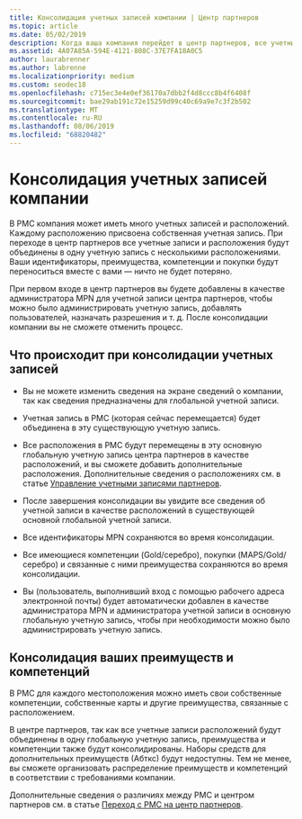 ```yaml
---
title: Консолидация учетных записей компании | Центр партнеров
ms.topic: article
ms.date: 05/02/2019
description: Когда ваша компания перейдет в центр партнеров, все учетные записи будут объединены в одну учетную запись.
ms.assetid: 4A07A85A-594E-4121-808C-37E7FA18A0C5
author: laurabrenner
ms.author: labrenne
ms.localizationpriority: medium
ms.custom: seodec18
ms.openlocfilehash: c715ec3e4e0ef36170a7dbb2f4d8ccc8b4f6408f
ms.sourcegitcommit: bae29ab191c72e15259d99c40c69a9e7c3f2b502
ms.translationtype: MT
ms.contentlocale: ru-RU
ms.lasthandoff: 08/06/2019
ms.locfileid: "68820482"
---
```

# <a name="consolidate-your-company-accounts"></a>Консолидация учетных записей компании

В PMC компания может иметь много учетных записей и расположений. Каждому расположению присвоена собственная учетная запись. При переходе в центр партнеров все учетные записи и расположения будут объединены в одну учетную запись с несколькими расположениями. Ваши идентификаторы, преимущества, компетенции и покупки будут переноситься вместе с вами — ничто не будет потеряно. 

При первом входе в центр партнеров вы будете добавлены в качестве администратора MPN для учетной записи центра партнеров, чтобы можно было администрировать учетную запись, добавлять пользователей, назначать разрешения и т. д. После консолидации компании вы не сможете отменить процесс.

## <a name="what-happens-during-consolidation-of-accounts"></a>Что происходит при консолидации учетных записей

- Вы не можете изменить сведения на экране сведений о компании, так как сведения предназначены для глобальной учетной записи. 

- Учетная запись в PMC (которая сейчас перемещается) будет объединена в эту существующую учетную запись. 

- Все расположения в PMC будут перемещены в эту основную глобальную учетную запись центра партнеров в качестве расположений, и вы сможете добавить дополнительные расположения. Дополнительные сведения о расположениях см. в статье [Управление учетными записями партнеров](manage-locations.md).

- После завершения консолидации вы увидите все сведения об учетной записи в качестве расположений в существующей основной глобальной учетной записи.

- Все идентификаторы MPN сохраняются во время консолидации.

- Все имеющиеся компетенции (Gold/серебро), покупки (MAPS/Gold/серебро) и связанные с ними преимущества сохраняются во время консолидации.

- Вы (пользователь, выполнивший вход с помощью рабочего адреса электронной почты) будет автоматически добавлен в качестве администратора MPN и администратора учетной записи в основную глобальную учетную запись, чтобы при необходимости можно было администрировать учетную запись. 


## <a name="consolidating-your-benefits-and-competencies"></a>Консолидация ваших преимуществ и компетенций

В PMC для каждого местоположения можно иметь свои собственные компетенции, собственные карты и другие преимущества, связанные с расположением.

В центре партнеров, так как все учетные записи расположений будут объединены в одну глобальную учетную запись, преимущества и компетенции также будут консолидированы. Наборы средств для дополнительных преимуществ (Абткс) будут недоступны. Тем не менее, вы сможете организовать распределение преимуществ и компетенций в соответствии с требованиями компании.

Дополнительные сведения о различиях между PMC и центром партнеров см. в статье [Переход с PMC на центр партнеров](guide-to-migration.md).
